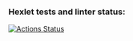 ### Hexlet tests and linter status:
[![Actions Status](https://github.com/Lukyanau-Anton/layout-designer-project-56/workflows/hexlet-check/badge.svg)](https://github.com/Lukyanau-Anton/layout-designer-project-56/actions)